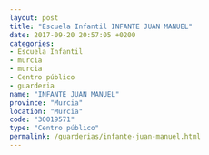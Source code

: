 ```yaml
---
layout: post
title: "Escuela Infantil INFANTE JUAN MANUEL"
date: 2017-09-20 20:57:05 +0200
categories:
- Escuela Infantil
- murcia
- murcia
- Centro público
- guarderia
name: "INFANTE JUAN MANUEL"
province: "Murcia"
location: "Murcia"
code: "30019571"
type: "Centro público"
permalink: /guarderias/infante-juan-manuel.html
---
```

